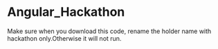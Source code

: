 # Angular_Hackathon
Make sure when you download this code, rename the holder name with hackathon only.Otherwise it will not run.
